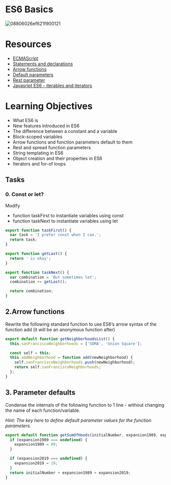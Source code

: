 # ES6 Basics
![08806026ef621f900121](https://github.com/Ckimatu/alx-backend-javascript/assets/110534527/a4f158a4-1d83-46c0-9874-2625c700403b)

# Resources
- [ECMAScript](https://www.w3schools.com/js/js_es6.asp)
- [Statements and declarations](https://developer.mozilla.org/en-US/docs/Web/JavaScript/Reference/Statements)
- [Arrow functions](https://developer.mozilla.org/en-US/docs/Web/JavaScript/Reference/Functions/Arrow_functions)
- [Default parameters](https://developer.mozilla.org/en-US/docs/Web/JavaScript/Reference/Functions/Default_parameters)
- [Rest parameter](https://developer.mozilla.org/en-US/docs/Web/JavaScript/Reference/Functions/rest_parameters)
- [Javasript ES6 - iterables and iterators](https://towardsdatascience.com/javascript-es6-iterables-and-iterators-de18b54f4d4?gi=d2cfc168d31d) 

# Learning Objectives
- What ES6 is
- New features introduced in ES6
- The difference between a constant and a variable
- Block-scoped variables
- Arrow functions and function parameters default to them
- Rest and spread function parameters
- String templating in ES6
- Object creation and their properties in ES6
- Iterators and for-of loops

## Tasks
### 0. Const or let?

Modify

- function taskFirst to instantiate variables using const
- function taskNext to instantiate variables using let
  
```Javascript
export function taskFirst() {
  var task = 'I prefer const when I can.';
  return task;
}

export function getLast() {
  return ' is okay';
}

export function taskNext() {
  var combination = 'But sometimes let';
  combination += getLast();

  return combination;
}
```

## 2.Arrow functions
Rewrite the following standard function to use ES6’s arrow syntax of the function add (it will be an anonymous function after)

```JavaScript
export default function getNeighborhoodsList() {
  this.sanFranciscoNeighborhoods = ['SOMA', 'Union Square'];

  const self = this;
  this.addNeighborhood = function add(newNeighborhood) {
    self.sanFranciscoNeighborhoods.push(newNeighborhood);
    return self.sanFranciscoNeighborhoods;
  };
}
```

## 3. Parameter defaults
Condense the internals of the following function to 1 line - without changing the name of each function/variable.

*Hint: The key here to define default parameter values for the function parameters.*

```JavaScript
export default function getSumOfHoods(initialNumber, expansion1989, expansion2019) {
  if (expansion1989 === undefined) {
    expansion1989 = 89;
  }

  if (expansion2019 === undefined) {
    expansion2019 = 19;
  }
  return initialNumber + expansion1989 + expansion2019;
}
```
